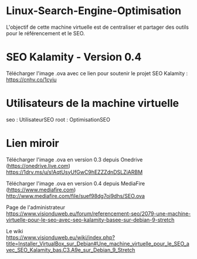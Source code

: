 # Linux-Search-Engine-Optimisation
L'objectif de cette machine virtuelle est de centraliser et partager des outils pour le référencement et le SEO.

# SEO Kalamity - Version 0.4
Télécharger l'image .ova avec ce lien pour soutenir le projet SEO Kalamity : https://cnhv.co/1cyiu

# Utilisateurs de la machine virtuelle
seo : UtilisateurSEO
root : OptimisationSEO

# Lien miroir
Télécharger l'image .ova en version 0.3 depuis Onedrive (https://onedrive.live.com)</br>
https://1drv.ms/u/s!AqtUsyUfGwC9hEZZZdnDSLZiARBM

Télécharger l'image .ova en version 0.4 depuis MediaFire (https://www.mediafire.com)<br/>
http://www.mediafire.com/file/suef98dg7oj9dhs/SEO.ova

Page de l'administrateur<br/>
https://www.visionduweb.eu/forum/referencement-seo/2079-une-machine-virtuelle-pour-le-seo-avec-seo-kalamity-basee-sur-debian-9-stretch

Le wiki<br/>
https://www.visionduweb.eu/wiki/index.php?title=Installer_VirtualBox_sur_Debian#Une_machine_virtuelle_pour_le_SEO_avec_SEO_Kalamity_bas.C3.A9e_sur_Debian_9_Stretch
